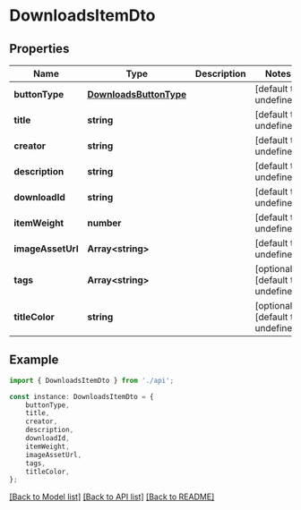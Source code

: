 # DownloadsItemDto


## Properties

Name | Type | Description | Notes
------------ | ------------- | ------------- | -------------
**buttonType** | [**DownloadsButtonType**](DownloadsButtonType.md) |  | [default to undefined]
**title** | **string** |  | [default to undefined]
**creator** | **string** |  | [default to undefined]
**description** | **string** |  | [default to undefined]
**downloadId** | **string** |  | [default to undefined]
**itemWeight** | **number** |  | [default to undefined]
**imageAssetUrl** | **Array&lt;string&gt;** |  | [default to undefined]
**tags** | **Array&lt;string&gt;** |  | [optional] [default to undefined]
**titleColor** | **string** |  | [optional] [default to undefined]

## Example

```typescript
import { DownloadsItemDto } from './api';

const instance: DownloadsItemDto = {
    buttonType,
    title,
    creator,
    description,
    downloadId,
    itemWeight,
    imageAssetUrl,
    tags,
    titleColor,
};
```

[[Back to Model list]](../README.md#documentation-for-models) [[Back to API list]](../README.md#documentation-for-api-endpoints) [[Back to README]](../README.md)
